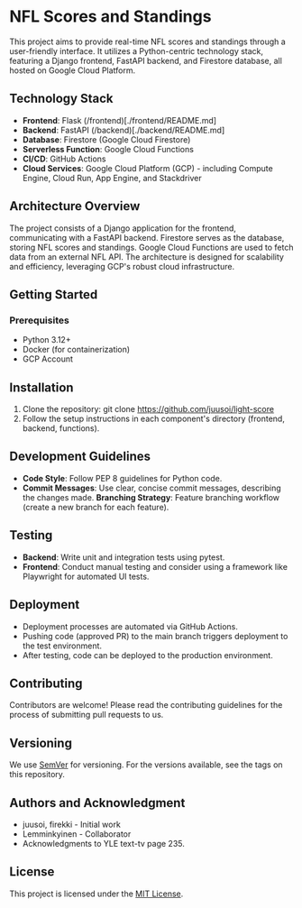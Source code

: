 # NFL Scores and Standings

This project aims to provide real-time NFL scores and standings through a user-friendly interface. It utilizes a Python-centric technology stack, featuring a Django frontend, FastAPI backend, and Firestore database, all hosted on Google Cloud Platform.

## Technology Stack

- **Frontend**: Flask (/frontend)[./frontend/README.md]
- **Backend**: FastAPI (/backend)[./backend/README.md]
- **Database**: Firestore (Google Cloud Firestore)
- **Serverless Function**: Google Cloud Functions
- **CI/CD**: GitHub Actions
- **Cloud Services**: Google Cloud Platform (GCP) - including Compute Engine, Cloud Run, App Engine, and Stackdriver

## Architecture Overview

The project consists of a Django application for the frontend, communicating with a FastAPI backend. Firestore serves as the database, storing NFL scores and standings. Google Cloud Functions are used to fetch data from an external NFL API. The architecture is designed for scalability and efficiency, leveraging GCP's robust cloud infrastructure.

## Getting Started

### Prerequisites

- Python 3.12+
- Docker (for containerization)
- GCP Account

## Installation

1. Clone the repository: git clone https://github.com/juusoi/light-score
2. Follow the setup instructions in each component's directory (frontend, backend, functions).

## Development Guidelines

- **Code Style**: Follow PEP 8 guidelines for Python code.
- **Commit Messages**: Use clear, concise commit messages, describing the changes made.
  **Branching Strategy**: Feature branching workflow (create a new branch for each feature).

## Testing

- **Backend**: Write unit and integration tests using pytest.
- **Frontend**: Conduct manual testing and consider using a framework like Playwright for automated UI tests.

## Deployment

- Deployment processes are automated via GitHub Actions.
- Pushing code (approved PR) to the main branch triggers deployment to the test environment.
- After testing, code can be deployed to the production environment.

## Contributing

Contributors are welcome! Please read the contributing guidelines for the process of submitting pull requests to us.

## Versioning

We use [SemVer](https://semver.org) for versioning. For the versions available, see the tags on this repository.

## Authors and Acknowledgment

- juusoi, firekki - Initial work
- Lemminkyinen - Collaborator
- Acknowledgments to YLE text-tv page 235.

## License

This project is licensed under the [MIT License](./LICENSE).
